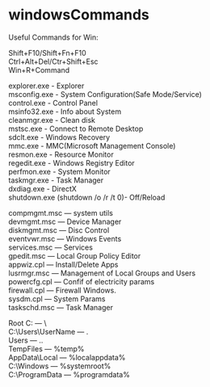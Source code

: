 # windowsCommands

Useful Commands for Win:

Shift+F10/Shift+Fn+F10  
Ctrl+Alt+Del/Ctr+Shift+Esc  
Win+R+Command

explorer.exe - Explorer  
msconfig.exe - System Configuration(Safe Mode/Service)  
control.exe - Control Panel  
msinfo32.exe - Info about System  
cleanmgr.exe - Clean disk  
mstsc.exe - Connect to Remote Desktop  
sdclt.exe - Windows Recovery  
mmc.exe - MMC(Microsoft Management Console)  
resmon.exe - Resource Monitor  
regedit.exe - Windows Registry Editor  
perfmon.exe - System Monitor  
taskmgr.exe - Task Manager  
dxdiag.exe - DirectX  
shutdown.exe (shutdown /o /r /t 0)- Off/Reload

compmgmt.msc — system utils  
devmgmt.msc — Device Manager  
diskmgmt.msc — Disc Control  
eventvwr.msc — Windows Events  
services.msc — Services  
gpedit.msc — Local Group Policy Editor  
appwiz.cpl — Install/Delete Apps  
lusrmgr.msc — Management of Local Groups and Users  
powercfg.cpl — Confif of electricity params  
firewall.cpl — Firewall Windows.  
sysdm.cpl — System Params  
taskschd.msc — Task Manager

Root C: — \  
C:\Users\UserName — .  
Users — ..  
TempFiles — %temp%  
AppData\Local — %localappdata%  
C:\Windows — %systemroot%  
C:\ProgramData — %programdata%
